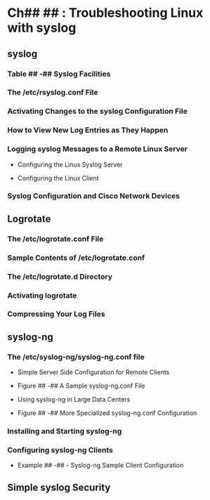# Ch## ##  : Troubleshooting Linux with syslog

## syslog


### Table ## -##  Syslog Facilities


### The /etc/rsyslog.conf File


### Activating Changes to the syslog Configuration File


### How to View New Log Entries as They Happen


### Logging syslog Messages to a Remote Linux Server


+ Configuring the Linux Syslog Server


+ Configuring the Linux Client


### Syslog Configuration and Cisco Network Devices


## Logrotate


### The /etc/logrotate.conf File


### Sample Contents of /etc/logrotate.conf


### The /etc/logrotate.d Directory


### Activating logrotate


### Compressing Your Log Files


## syslog-ng


### The /etc/syslog-ng/syslog-ng.conf file


+ Simple Server Side Configuration for Remote Clients


+ Figure ## -##  A Sample syslog-ng.conf File


+ Using syslog-ng in Large Data Centers


+ Figure ## -##  More Specialized syslog-ng.conf Configuration


### Installing and Starting syslog-ng


### Configuring syslog-ng Clients


+ Example ## -##  - Syslog-ng Sample Client Configuration


## Simple syslog Security

